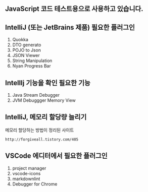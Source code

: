 ## JavaScript 코드 테스트용으로 사용하고 있습니다.

## IntelliJ (또는 JetBrains 제품) 필요한 플러그인

1. Quokka
1. DTO generato
1. POJO to Json
1. JSON Viewer
1. String Manipulation
1. Nyan Progress Bar

## IntellIj 기능을 확인 필요한 기능

1. Java Stream Debugger
1. JVM Debuggger Memory View

## IntelliJ, 메모리 할당량 늘리기

메모리 할당하는 방법이 정리된 사이트

```
http://forgiveall.tistory.com/405
```

## VSCode 에디터에서 필요한 플러그인

1. project manager
1. vscode-icons
1. markdownlint
1. Debugger for Chrome
